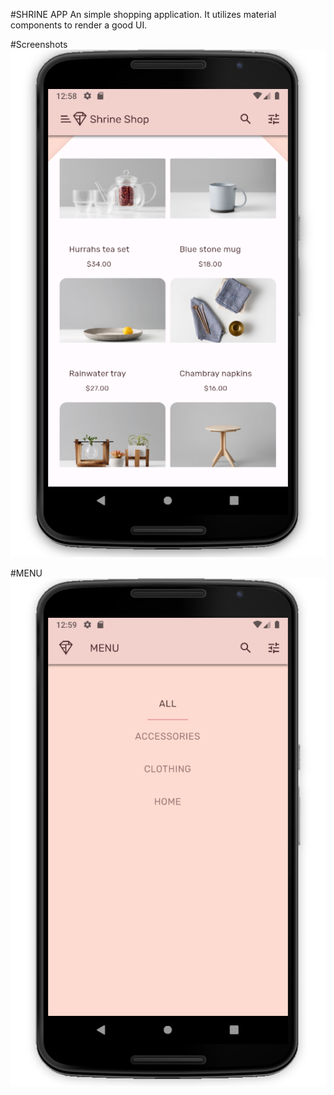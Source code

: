 #SHRINE APP
An simple shopping application.
It utilizes material components to render a good UI.

#Screenshots
![Alt text](screenshots/Screenshot%20from%202023-06-15%2012-59-09.png) 

#MENU
![Alt text](/screenshots/Screenshot%20from%202023-06-15%2012-59-47.png)
